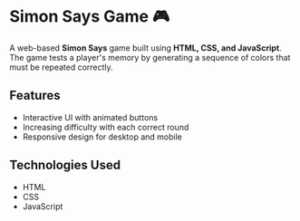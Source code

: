 # Simon Says Game 🎮  

A web-based **Simon Says** game built using **HTML, CSS, and JavaScript**. The game tests a player's memory by generating a sequence of colors that must be repeated correctly.  

## Features  
- Interactive UI with animated buttons  
- Increasing difficulty with each correct round  
- Responsive design for desktop and mobile  

## Technologies Used  
- HTML  
- CSS  
- JavaScript  


